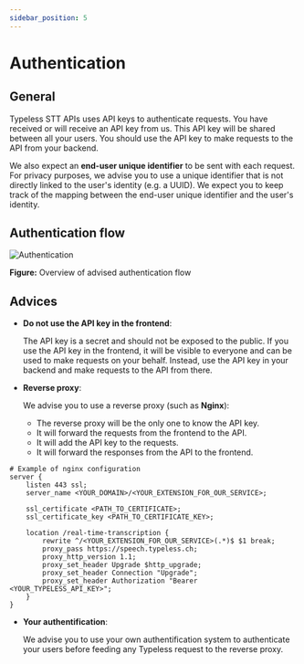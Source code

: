 ```yaml
---
sidebar_position: 5
---
```


# Authentication

## General

Typeless STT APIs uses API keys to authenticate requests. You have received or will receive an API key from us. This API key will be shared between all your users. You should use the API key to make requests to the API from your backend.

We also expect an **end-user unique identifier** to be sent with each request. For privacy purposes, we advise you to use a unique identifier that is not directly linked to the user's identity (e.g. a UUID). We expect you to keep track of the mapping between the end-user unique identifier and the user's identity.

## Authentication flow

![Authentication](/img/auth.png)

**Figure:** Overview of advised authentication flow

## Advices

- **Do not use the API key in the frontend**:

  The API key is a secret and should not be exposed to the public. If you use the API key in the frontend, it will be visible to everyone and can be used to make requests on your behalf. Instead, use the API key in your backend and make requests to the API from there.

- **Reverse proxy**:

  We advise you to use a reverse proxy (such as **Nginx**):

  - The reverse proxy will be the only one to know the API key.
  - It will forward the requests from the frontend to the API.
  - It will add the API key to the requests.
  - It will forward the responses from the API to the frontend.

```nginx
# Example of nginx configuration
server {
    listen 443 ssl;
    server_name <YOUR_DOMAIN>/<YOUR_EXTENSION_FOR_OUR_SERVICE>;

    ssl_certificate <PATH_TO_CERTIFICATE>;
    ssl_certificate_key <PATH_TO_CERTIFICATE_KEY>;

    location /real-time-transcription {
        rewrite ^/<YOUR_EXTENSION_FOR_OUR_SERVICE>(.*)$ $1 break;
        proxy_pass https://speech.typeless.ch;
        proxy_http_version 1.1;
        proxy_set_header Upgrade $http_upgrade;
        proxy_set_header Connection "Upgrade";
        proxy_set_header Authorization "Bearer <YOUR_TYPELESS_API_KEY>";
    }
}
```

- **Your authentification**:

  We advise you to use your own authentification system to authenticate your users before feeding any Typeless request to the reverse proxy.
